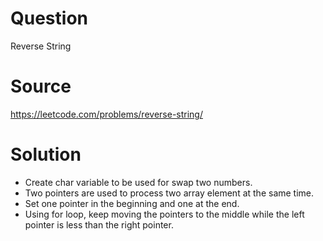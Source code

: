 # Question
Reverse String

# Source
https://leetcode.com/problems/reverse-string/

# Solution
 - Create char variable to be used for swap two numbers.
 - Two pointers are used to process two array element at the same time.
 - Set one pointer in the beginning and one at the end.
 - Using for loop, keep moving the pointers to the middle while the left pointer is less than the right pointer.
